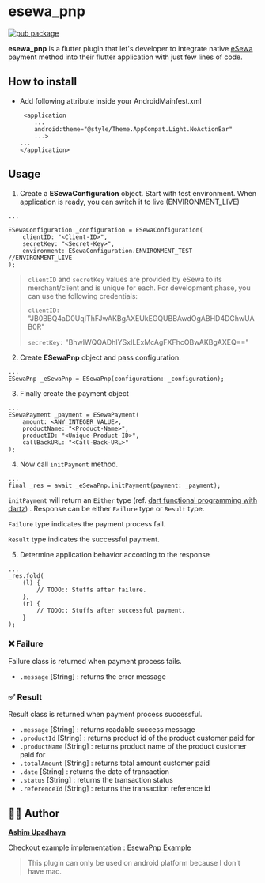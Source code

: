 # esewa_pnp

[![pub package](https://img.shields.io/badge/pub-v.0.1.0-green)](https://pub.dartlang.org/packages/esewa_pnp) 

**esewa_pnp** is a flutter plugin that let's developer to integrate native [eSewa](https://www.esewa.com.np) payment method into their flutter application with just few lines of code.

## How to install

- Add following attribute inside your AndroidMainfest.xml

  ```
   <application
      ...
      android:theme="@style/Theme.AppCompat.Light.NoActionBar"
      ...>
  ...
  </application>
  
  ```

  

## Usage

1. Create a **ESewaConfiguration** object. Start with test environment. When application is ready, you can switch it to live (ENVIRONMENT_LIVE)

```
...

ESewaConfiguration _configuration = ESewaConfiguration(
    clientID: "<Client-ID>",
    secretKey: "<Secret-Key>",
    environment: ESewaConfiguration.ENVIRONMENT_TEST //ENVIRONMENT_LIVE
);
```

> `clientID` and `secretKey` values are provided by eSewa to its merchant/client and is unique for each. For development phase, you can use the following credentials:
>
> `clientID:` "JB0BBQ4aD0UqIThFJwAKBgAXEUkEGQUBBAwdOgABHD4DChwUAB0R"
>
> `secretKey:` "BhwIWQQADhIYSxILExMcAgFXFhcOBwAKBgAXEQ=="

2. Create **ESewaPnp** object and pass configuration.

```
...
ESewaPnp _eSewaPnp = ESewaPnp(configuration: _configuration);
```

3. Finally create the payment object

```
...
ESewaPayment _payment = ESewaPayment(
    amount: <ANY_INTEGER_VALUE>,
    productName: "<Product-Name>",
    productID: "<Unique-Product-ID>",
    callBackURL: "<Call-Back-URL>"
);
```

4. Now call `initPayment` method.

```
...
final _res = await _eSewaPnp.initPayment(payment: _payment);
```

`initPayment` will return an `Either` type (ref. [dart functional programming with dartz](https://pub.dev/packages/dartz)) . Response can be either `Failure` type or `Result` type.

`Failure` type indicates the payment process fail.

`Result` type indicates the successful payment.



5. Determine application behavior according to the response

```
...
_res.fold(
    (l) {
        // TODO:: Stuffs after failure.
    },
    (r) {
        // TODO:: Stuffs after successful payment.
    }
);
```



### ❌ Failure

Failure class is returned when payment process fails.

- `.message` [String] : returns the error message

### ✅ Result

Result class is returned when payment process successful.

- `.message` [String] : returns readable success message
- `.productId` [String] : returns product id of the product customer paid for
- `.productName` [String] : returns product name of the product customer paid for
- `.totalAmount` [String] : returns total amount customer paid
- `.date` [String] : returns the date of transaction
- `.status` [String] : returns the transaction status
- `.referenceId` [String] : returns the transaction reference id



## 👨‍🦱 Author

**[Ashim Upadhaya](https://www.github.com/ayyshim)**

Checkout example implementation : [EsewaPnp Example](https://github.com/ayyshim/esewa_pnp/tree/master/example)

> This plugin can only be used on android platform because I don't have mac.